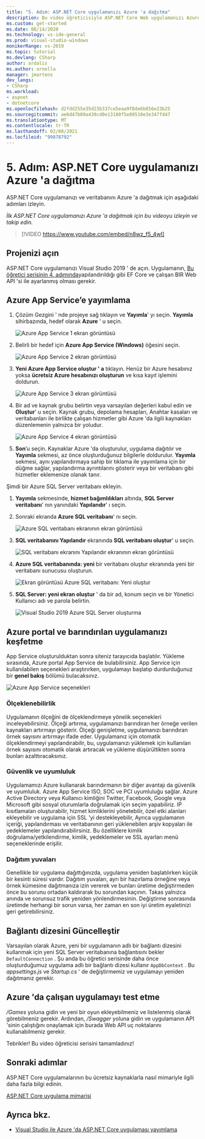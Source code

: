 ```yaml
---
title: "5. Adım: ASP.NET Core uygulamanızı Azure 'a dağıtma"
description: Bu video öğreticisiyle ASP.NET Core Web uygulamanızı Azure 'a dağıtın ve adım adım yönergeler.
ms.custom: get-started
ms.date: 08/14/2020
ms.technology: vs-ide-general
ms.prod: visual-studio-windows
monikerRange: vs-2019
ms.topic: tutorial
ms.devlang: CSharp
author: ardalis
ms.author: ornella
manager: jmartens
dev_langs:
- CSharp
ms.workload:
- aspnet
- dotnetcore
ms.openlocfilehash: d2fdd255e35d23b337ce5eaa9f8de6b856e23b25
ms.sourcegitcommit: ae6d47b09a439cd0e13180f5e89510e3e347fd47
ms.translationtype: MT
ms.contentlocale: tr-TR
ms.lasthandoff: 02/08/2021
ms.locfileid: "99878792"
---
```

# <a name="step-5-deploy-your-aspnet-core-app-to-azure"></a>5. Adım: ASP.NET Core uygulamanızı Azure 'a dağıtma

ASP.NET Core uygulamanızı ve veritabanını Azure 'a dağıtmak için aşağıdaki adımları izleyin.

_İlk ASP.NET Core uygulamanızı Azure 'a dağıtmak için bu videoyu izleyin ve takip edin._

> [!VIDEO https://www.youtube.com/embed/n8wz_f5_4wI]

## <a name="open-your-project"></a>Projenizi açın

ASP.NET Core uygulamanızı Visual Studio 2019 ' de açın. Uygulamanın, [Bu öğretici serisinin 4. adımında](tutorial-aspnet-core-ef-step-04.md)yapılandırıldığı gibi EF Core ve çalışan BIR Web API 'si ile ayarlanmış olması gerekir.

## <a name="publish-to-azure-app-service"></a>Azure App Service’e yayımlama

1. Çözüm Gezgini ' nde projeye sağ tıklayın ve **Yayımla**' yı seçin. **Yayımla** sihirbazında, hedef olarak **Azure** ' u seçin.

   ![Azure App Service 1 ekran görüntüsü](media/vs-2019/app-service-screen-1.png)

1. Belirli bir hedef için **Azure App Service (Windows)** öğesini seçin.

   ![Azure App Service 2 ekran görüntüsü](media/vs-2019/app-service-screen-2.png)

1. **Yeni Azure App Service oluştur ' a** tıklayın. Henüz bir Azure hesabınız yoksa **ücretsiz Azure hesabınızı oluşturun** ve kısa kayıt işlemini doldurun.

   ![Azure App Service 3 ekran görüntüsü](media/vs-2019/app-service-screen-3.png)

1. Bir ad ve kaynak grubu belirtin veya varsayılan değerleri kabul edin ve **Oluştur**' u seçin. Kaynak grubu, depolama hesapları, Anahtar kasaları ve veritabanları ile birlikte çalışan hizmetler gibi Azure 'da ilgili kaynakları düzenlemenin yalnızca bir yoludur.

   ![Azure App Service 4 ekran görüntüsü](media/vs-2019/app-service-screen-4.png)

1. **Son**’u seçin. Kaynaklar Azure 'da oluşturulur, uygulama dağıtılır ve **Yayımla** sekmesi, az önce oluşturduğunuz bilgilerle doldurulur. **Yayımla** sekmesi, aynı yapılandırmaya sahip bir tıklama ile yayımlama için bir düğme sağlar, yapılandırma ayrıntılarını gösterir veya bir veritabanı gibi hizmetler eklemenize olanak tanır.

Şimdi bir Azure SQL Server veritabanı ekleyin.

1. **Yayımla** sekmesinde, **hizmet bağımlılıkları** altında, **SQL Server veritabanı**' nın yanındaki **Yapılandır**' ı seçin.

1. Sonraki ekranda **Azure SQL veritabanı**' nı seçin.

   ![Azure SQL veritabanı ekranının ekran görüntüsü](media/vs-2019/app-service-azure-sql-db.png)

1. **SQL veritabanını Yapılandır** ekranında **SQL veritabanı oluştur**' u seçin.

   ![SQL veritabanı ekranını Yapılandır ekranının ekran görüntüsü](media/vs-2019/app-service-azure-sql-db-2.png)

1. **Azure SQL veritabanında: yeni** bir veritabanı oluştur ekranında yeni bir veritabanı sunucusu oluşturun.

   ![Ekran görüntüsü Azure SQL veritabanı: Yeni oluştur](media/vs-2019/app-service-azure-sql-db-3.png)

1. **SQL Server: yeni ekran oluştur** ' da bir ad, konum seçin ve bir Yönetici Kullanıcı adı ve parola belirtin.

   ![Visual Studio 2019 Azure SQL Server oluşturma](media/vs-2019/app-service-azure-sql-db-overlayed.png)

## <a name="exploring-the-azure-portal-and-your-hosted-app"></a>Azure portal ve barındırılan uygulamanızı keşfetme

App Service oluşturulduktan sonra siteniz tarayıcıda başlatılır. Yükleme sırasında, Azure portal App Service de bulabilirsiniz. App Service için kullanılabilen seçenekleri araştırırken, uygulamayı başlatıp durdurduğunuz bir **genel bakış** bölümü bulacaksınız.

![Azure App Service seçenekleri](media/vs-2019/vs2019-azure-app-service-menu-options.png)

### <a name="scalability"></a>Ölçeklenebilirlik

Uygulamanın ölçeğini de ölçeklendirmeye yönelik seçenekleri inceleyebilirsiniz. Ölçeği artırma, uygulamanızı barındıran her örneğe verilen kaynakları artırmayı gösterir. Ölçeği genişletme, uygulamanızı barındıran örnek sayısını artırmayı ifade eder. Uygulamanız için otomatik ölçeklendirmeyi yapılandırabilir, bu, uygulamanızı yüklemek için kullanılan örnek sayısını otomatik olarak artıracak ve yükleme düşürültikten sonra bunları azalttıracaksınız.

### <a name="security-and-compliance"></a>Güvenlik ve uyumluluk

Uygulamamızı Azure kullanarak barındırmanın bir diğer avantajı da güvenlik ve uyumluluk. Azure App Service ISO, SOC ve PCI uyumluluğu sağlar. Azure Active Directory veya Kullanıcı kimliğini Twitter, Facebook, Google veya Microsoft gibi sosyal oturumlarla doğrulamak için seçim yapabiliriz. IP kısıtlamaları oluşturabilir, hizmet kimliklerini yönetebilir, özel etki alanları ekleyebilir ve uygulama için SSL 'yi destekleyebilir, Ayrıca uygulamanın içeriği, yapılandırması ve veritabanının geri yüklenebilen arşiv kopyaları ile yedeklemeler yapılandırabilirsiniz. Bu özelliklere kimlik doğrulama/yetkilendirme, kimlik, yedeklemeler ve SSL ayarları menü seçeneklerinde erişilir.

### <a name="deployment-slots"></a>Dağıtım yuvaları

Genellikle bir uygulama dağıttığınızda, uygulama yeniden başlatılırken küçük bir kesinti süresi vardır. Dağıtım yuvaları, ayrı bir hazırlama örneğine veya örnek kümesine dağıtmanıza izin vererek ve bunları üretime değiştirmeden önce bu sorunu ortadan kaldırarak bu sorundan kaçının. Takas yalnızca anında ve sorunsuz trafik yeniden yönlendirmesinin. Değiştirme sonrasında üretimde herhangi bir sorun varsa, her zaman en son iyi üretim eyaletinizi geri getirebilirsiniz.

## <a name="update-connection-string"></a>Bağlantı dizesini Güncelleştir

Varsayılan olarak Azure, yeni bir uygulamanın adlı bir bağlantı dizesini kullanmak için yeni SQL Server veritabanına bağlantısını bekler `DefaultConnection` . Şu anda bu öğretici serisinde daha önce oluşturduğumuz uygulama adlı bir bağlantı dizesi kullanır `AppDbContext` . Bu *appsettings.js* ve *Startup.cs* ' de değiştirmemiz ve uygulamayı yeniden dağıtmanız gerekir.

## <a name="test-the-app-running-in-azure"></a>Azure 'da çalışan uygulamayı test etme

*/Games* yoluna gidin ve yeni bir oyun ekleyebilmeniz ve listelenmiş olarak görebilmeniz gerekir. Ardından, */Swagger* yoluna gidin ve uygulamanın API 'sinin çalıştığını onaylamak için burada Web API uç noktalarını kullanabilmeniz gerekir.

Tebrikler! Bu video öğreticisi serisini tamamladınız!

## <a name="next-steps"></a>Sonraki adımlar

ASP.NET Core uygulamalarının bu ücretsiz kaynaklarla nasıl mimariyle ilgili daha fazla bilgi edinin.

[ASP.NET Core uygulama mimarisi](https://dotnet.microsoft.com/learn/web/aspnet-architecture)

## <a name="see-also"></a>Ayrıca bkz.

- [Visual Studio ile Azure 'da ASP.NET Core uygulaması yayımlama](/aspnet/core/tutorials/publish-to-azure-webapp-using-vs?view=aspnetcore-2.2&preserve-view=true)